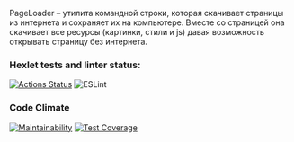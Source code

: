 PageLoader – утилита командной строки, которая скачивает страницы из интернета и сохраняет их на компьютере. Вместе со страницей она скачивает все ресурсы (картинки, стили и js) давая возможность открывать страницу без интернета.

### Hexlet tests and linter status:
[![Actions Status](https://github.com/denis-klopyshko/js-async-project-lvl3/workflows/hexlet-check/badge.svg)](https://github.com/denis-klopyshko/js-async-project-lvl3/actions)
![ESLint](https://github.com/denis-klopyshko/frontend-project-lvl1/workflows/lint-check/badge.svg)

### Code Climate
[![Maintainability](https://api.codeclimate.com/v1/badges/670ddc225c6f020a89de/maintainability)](https://codeclimate.com/github/denis-klopyshko/js-async-project-lvl3/maintainability)
[![Test Coverage](https://api.codeclimate.com/v1/badges/670ddc225c6f020a89de/test_coverage)](https://codeclimate.com/github/denis-klopyshko/js-async-project-lvl3/test_coverage)